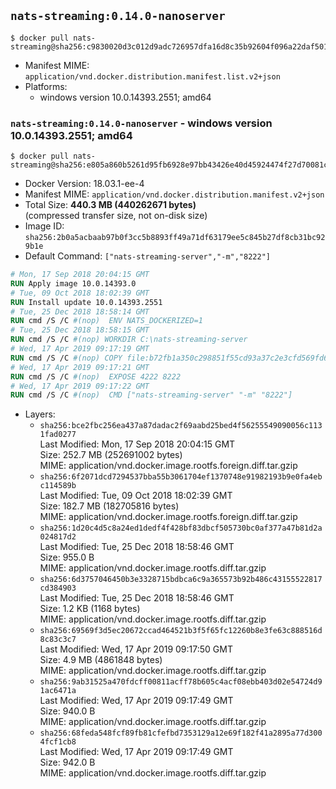 ## `nats-streaming:0.14.0-nanoserver`

```console
$ docker pull nats-streaming@sha256:c9830020d3c012d9adc726957dfa16d8c35b92604f096a22daf50172a98e8980
```

-	Manifest MIME: `application/vnd.docker.distribution.manifest.list.v2+json`
-	Platforms:
	-	windows version 10.0.14393.2551; amd64

### `nats-streaming:0.14.0-nanoserver` - windows version 10.0.14393.2551; amd64

```console
$ docker pull nats-streaming@sha256:e805a860b5261d95fb6928e97bb43426e40d45924474f27d70081c7448df7f98
```

-	Docker Version: 18.03.1-ee-4
-	Manifest MIME: `application/vnd.docker.distribution.manifest.v2+json`
-	Total Size: **440.3 MB (440262671 bytes)**  
	(compressed transfer size, not on-disk size)
-	Image ID: `sha256:2b0a5acbaab97b0f3cc5b8893ff49a71df63179ee5c845b27df8cb31bc929b1e`
-	Default Command: `["nats-streaming-server","-m","8222"]`

```dockerfile
# Mon, 17 Sep 2018 20:04:15 GMT
RUN Apply image 10.0.14393.0
# Tue, 09 Oct 2018 18:02:39 GMT
RUN Install update 10.0.14393.2551
# Tue, 25 Dec 2018 18:58:14 GMT
RUN cmd /S /C #(nop)  ENV NATS_DOCKERIZED=1
# Tue, 25 Dec 2018 18:58:15 GMT
RUN cmd /S /C #(nop) WORKDIR C:\nats-streaming-server
# Wed, 17 Apr 2019 09:17:19 GMT
RUN cmd /S /C #(nop) COPY file:b72fb1a350c298851f55cd93a37c2e3cfd569fd6d6f872d91cfbb98e5986074e in nats-streaming-server.exe 
# Wed, 17 Apr 2019 09:17:21 GMT
RUN cmd /S /C #(nop)  EXPOSE 4222 8222
# Wed, 17 Apr 2019 09:17:22 GMT
RUN cmd /S /C #(nop)  CMD ["nats-streaming-server" "-m" "8222"]
```

-	Layers:
	-	`sha256:bce2fbc256ea437a87dadac2f69aabd25bed4f56255549090056c1131fad0277`  
		Last Modified: Mon, 17 Sep 2018 20:04:15 GMT  
		Size: 252.7 MB (252691002 bytes)  
		MIME: application/vnd.docker.image.rootfs.foreign.diff.tar.gzip
	-	`sha256:6f2071dcd7294537bba55b3061704ef1370748e91982193b9e0fa4ebc114589b`  
		Last Modified: Tue, 09 Oct 2018 18:02:39 GMT  
		Size: 182.7 MB (182705816 bytes)  
		MIME: application/vnd.docker.image.rootfs.foreign.diff.tar.gzip
	-	`sha256:1d20c4d5c8a24ed1dedf4f428bf83dbcf505730bc0af377a47b81d2a024817d2`  
		Last Modified: Tue, 25 Dec 2018 18:58:46 GMT  
		Size: 955.0 B  
		MIME: application/vnd.docker.image.rootfs.diff.tar.gzip
	-	`sha256:6d3757046450b3e3328715bdbca6c9a365573b92b486c43155522817cd384903`  
		Last Modified: Tue, 25 Dec 2018 18:58:46 GMT  
		Size: 1.2 KB (1168 bytes)  
		MIME: application/vnd.docker.image.rootfs.diff.tar.gzip
	-	`sha256:69569f3d5ec20672ccad464521b3f5f65fc12260b8e3fe63c888516d8c83c3c7`  
		Last Modified: Wed, 17 Apr 2019 09:17:50 GMT  
		Size: 4.9 MB (4861848 bytes)  
		MIME: application/vnd.docker.image.rootfs.diff.tar.gzip
	-	`sha256:9ab31525a470fdcff00811acff78b605c4acf08ebb403d02e54724d91ac6471a`  
		Last Modified: Wed, 17 Apr 2019 09:17:49 GMT  
		Size: 940.0 B  
		MIME: application/vnd.docker.image.rootfs.diff.tar.gzip
	-	`sha256:68feda548fcf89fb81cfefbd7353129a12e69f182f41a2895a77d3004fcf1cb8`  
		Last Modified: Wed, 17 Apr 2019 09:17:49 GMT  
		Size: 942.0 B  
		MIME: application/vnd.docker.image.rootfs.diff.tar.gzip
